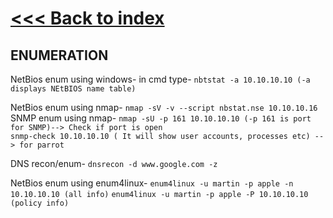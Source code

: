 # [<<< Back to index](../CEH_index.md)
## ENUMERATION

NetBios enum using windows- in cmd type- `nbtstat -a 10.10.10.10 (-a displays NEtBIOS name table)`

NetBios enum using nmap- `nmap -sV -v --script nbstat.nse 10.10.10.16`\
SNMP enum using nmap-  `nmap -sU -p 161 10.10.10.10 (-p 161 is port for SNMP)--> Check if port is open`\
                       `snmp-check 10.10.10.10 ( It will show user accounts, processes etc) --> for parrot`

DNS recon/enum-  `dnsrecon -d www.google.com -z`

NetBios enum using enum4linux- 	`enum4linux -u martin -p apple -n 10.10.10.10 (all info)`
				  				`enum4linux -u martin -p apple -P 10.10.10.10 (policy info)`